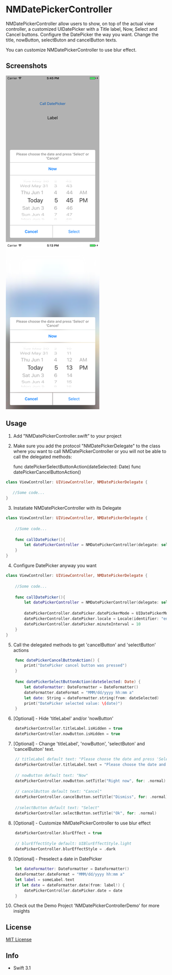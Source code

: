 # NMDatePickerController
NMDatePickerController allow users to show, on top of the actual view controller, a customized UIDatePicker with a Title label, Now, Select and Cancel buttons. Configure the DatePicker the way you want. Change the title, nowButton, selectButon and cancelButton texts.

You can customize NMDatePickerController to use blur effect.

## Screenshots

 ![Default background](https://github.com/nmacambira/NMDatePickerController/blob/master/Images/NMDatePickerController1.png)  ![Blur background](https://github.com/nmacambira/NMDatePickerController/blob/master/Images/NMDatePickerController2.png)

## Usage 

1. Add "NMDatePickerController.swift” to your project

2. Make sure you add the protocol "NMDatePickerDelegate" to the class where you want to call NMDatePickerController or you will not be able to call the delegated methods: 

    func datePickerSelectButtonAction(dateSelected: Date) 
    func datePickerCancelButtonAction()

```swift
class ViewController: UIViewController, NMDatePickerDelegate { 

   //Some code...
} 
```

3. Instatiate NMDatePickerController with its Delegate 

```swift
class ViewController: UIViewController, NMDatePickerDelegate { 

    //Some code...

    func callDatePicker(){
        let datePickerController = NMDatePickerController(delegate: self)
    }
} 
```

4. Configure DatePicker anyway you want

```swift
class ViewController: UIViewController, NMDatePickerDelegate { 

    //Some code...

    func callDatePicker(){
        let datePickerController = NMDatePickerController(delegate: self)

        datePickerController.datePicker.datePickerMode = UIDatePickerMode.dateAndTime
        datePickerController.datePicker.locale = Locale(identifier: "en_US")
        datePickerController.datePicker.minuteInterval = 10
    }
} 
```

5. Call the delegated methods to get 'cancelButton' and 'selectButton' actions

```swift
    func datePickerCancelButtonAction() {
        print("DatePicker cancel button was pressed")
    }

    func datePickerSelectButtonAction(dateSelected: Date) {
        let dateFormatter: DateFormatter = DateFormatter()
        dateFormatter.dateFormat = "MMM/dd/yyyy hh:mm a"
        let date: String = dateFormatter.string(from: dateSelected)
        print("DatePicker selected value: \(date)")
    }
```

6. [Optional] - Hide 'titleLabel' and/or 'nowButton'

```swift
    datePickerController.titleLabel.isHidden = true
    datePickerController.nowButton.isHidden = true
```

7. [Optional] - Change 'titleLabel', 'nowButton', 'selectButon' and 'cancelButton' text.

```swift
    // titleLabel default text: "Please choose the date and press 'Select' or 'Cancel'"
    datePickerController.titleLabel.text = "Please choose the date and press 'Ok' or 'Dismiss'"

    // nowButton default text: "Now"
    datePickerController.nowButton.setTitle("Right now", for: .normal)

    // cancelButton default text: "Cancel"
    datePickerController.cancelButton.setTitle("Dismiss", for: .normal)

    //selectButton default text: "Select"
    datePickerController.selectButton.setTitle("Ok", for: .normal)

```

8. [Optional] - Customize NMDatePickerController to use blur effect

```swift
    datePickerController.blurEffect = true

    // blurEffectStyle default: UIBlurEffectStyle.light
    datePickerController.blurEffectStyle = .dark
```

9. [Optional] - Preselect a date in DatePicker

```swift
    let dateFormatter: DateFormatter = DateFormatter()
    dateFormatter.dateFormat = "MMM/dd/yyyy hh:mm a"
    let label = someLabel.text
    if let date = dateFormatter.date(from: label!) {
        datePickerController.datePicker.date = date
    }
```

10. Check out the Demo Project 'NMDatePickerControllerDemo' for more insights


## License

[MIT License](https://github.com/nmacambira/NMDatePickerController/blob/master/LICENSE)

## Info

- Swift 3.1 

